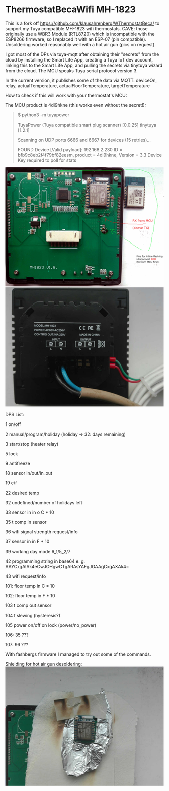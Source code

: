 # ThermostatBecaWifi MH-1823

This is a fork off https://github.com/klausahrenberg/WThermostatBeca/ to support my Tuya compatible MH-1823 wifi thermostats. CAVE: those originally use a WBR3 Module (RTL8720) which is incompatible with the ESP8266 firmware, so I replaced it with an ESP-07 (pin compatible). Unsoldering worked reasonably well with a hot air gun (pics on request).

I got most of the DPs via tuya-mqtt after obtaining their "secrets" from the cloud by installing the Smart Life App, creating a Tuya IoT dev account, linking this to the Smart Life App, and pulling the secrets via tinytuya wizard from the cloud. The MCU speaks Tuya serial protocol version 3.

In the current version, it publishes some of the data via MQTT: deviceOn, relay, actualTemperature, actualFloorTemperature, targetTemperature

How to check if this will work with your thermostat's MCU:

The MCU product is 4dl9hkne (this works even without the secret!): 
> $ python3 -m tuyapower
> 
> TuyaPower (Tuya compatible smart plug scanner) [0.0.25] tinytuya [1.2.1]
> 
> Scanning on UDP ports 6666 and 6667 for devices (15 retries)...
> 
> FOUND Device [Valid payload]: 192.168.2.230
>     ID = bfb9c8eb2f4f79bf82eesm, product = 4dl9hkne, Version = 3.3
>     Device Key required to poll for stats

![MH-1823 inside](docs/MH-1823/MH_1823_pcb_ed.jpeg) ![MH-1823 back](docs/MH-1823/MH_1823_back.jpeg)



DPS List:


1 on/off

2 manual/program/holiday (holiday -> 32: days remaining)


3 start/stop (heater relay)


5 lock


9 antifreeze


18 sensor in/out/in_out

19 c/f


22 desired temp


32 undefined/number of holidays left

33 sensor in in o C * 10


35 t comp in sensor


36 wifi signal strength request/info


37 sensor in in F * 10


39 working day mode 6_1/5_2/7


42 programming string in base64 e. g. AAYCxgAIAk4eCwJOHgwCTgARAsYAFgJOAAgCxgAXAk4=

43 wifi request/info


101: floor temp in C * 10

102: floor temp in F * 10

103 t comp out sensor

104 t slewing (hysteresis?)

105 power on/off on lock (power/no_power)

106: 35 ???

107: 96 ???


With fashbergs firmware I managed to try out some of the commands.



Shielding for hot air gun desoldering:
![MH-1820 solder shield](docs/MH-1823/hot_air_gun_shield.jpeg) 
